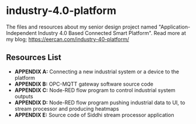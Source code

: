 # industry-4.0-platform
The files and resources about my senior design project named "Application-Independent Industry 4.0 Based Connected Smart Platform". Read more at my blog; https://eercan.com/industry-40-platform/


## Resources List
- **APPENDIX A:** Connecting a new industrial system or a device to the platform
- **APPENDIX B:** OPC-MQTT gateway software source code
- **APPENDIX C:** Node-RED flow program to control industrial system outputs
- **APPENDIX D:** Node-RED flow program pushing industrial data to UI, to stream processor and producing heatmaps
- **APPENDIX E:** Source code of Siddhi stream processor application
